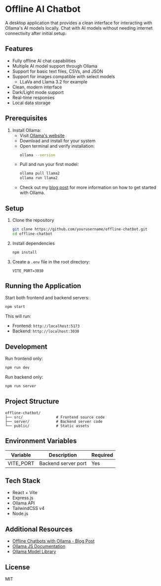 # Offline AI Chatbot

A desktop application that provides a clean interface for interacting with Ollama's AI models locally. Chat with AI models without needing internet connectivity after initial setup.

## Features

* Fully offline AI chat capabilities
* Multiple AI model support through Ollama
* Support for basic text files, CSVs, and JSON
* Support for images compatible with select models
   * LLaVa and Llama 3.2 for example
* Clean, modern interface  
* Dark/Light mode support
* Real-time responses
* Local data storage

## Prerequisites

1. Install Ollama:
   * Visit [Ollama's website](https://ollama.com/)
   * Download and install for your system
   * Open terminal and verify installation:
     ```bash
     ollama --version
     ```
   * Pull and run your first model:
     ```bash
     ollama pull llama2
     ollama run llama2
     ```
   * Check out my [blog post](https://medium.com/@mrmendoza-dev/offline-chatbots-with-ollama-52dd18f97933) for more information on how to get started with Ollama.

## Setup

1. Clone the repository
   ```bash
   git clone https://github.com/yourusername/offline-chatbot.git
   cd offline-chatbot
   ```

2. Install dependencies
   ```bash
   npm install
   ```

3. Create a `.env` file in the root directory:
   ```env
   VITE_PORT=3030
   ```

## Running the Application

Start both frontend and backend servers:
```bash
npm start
```

This will run:
* Frontend: `http://localhost:5173`
* Backend: `http://localhost:3030`

## Development

Run frontend only:
```bash
npm run dev
```

Run backend only:
```bash
npm run server
```

## Project Structure
```
offline-chatbot/
├── src/               # Frontend source code
├── server/            # Backend server code
└── public/            # Static assets
```

## Environment Variables

| Variable | Description | Required |
|----------|-------------|----------|
| VITE_PORT | Backend server port | Yes |

## Tech Stack
* React + Vite
* Express.js
* Ollama API
* TailwindCSS v4
* Node.js

## Additional Resources
* [Offline Chatbots with Ollama - Blog Post](https://medium.com/@mrmendoza-dev/offline-chatbots-with-ollama-52dd18f97933)
* [Ollama JS Documentation](https://github.com/ollama/ollama-js)
* [Ollama Model Library](https://ollama.com/library)

## License
MIT